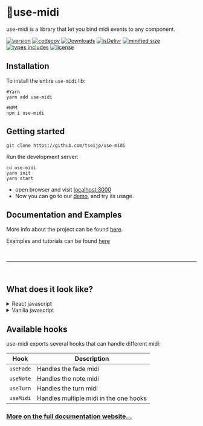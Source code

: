 # 🖖use-midi

use-midi is a library that let you bind midi events to any component.

[![ version ](
    https://img.shields.io/npm/v/use-midi)](
    https://npmjs.com/package/use-midi)
[![ codecov ](
    https://codecov.io/gh/tseijp/use-midi/coverage.svg)](
    https://codecov.io/gh/tseijp/use-midi)
[![ Downloads ](
    https://img.shields.io/npm/dm/use-midi.svg)](
    https://npmjs.com/package/use-midi)
[![ jsDelivr ](
    https://badgen.net/jsdelivr/hits/npm/use-midi)](
    https://www.jsdelivr.com/package/npm/use-midi)
[![ minified size ](
    https://badgen.net/bundlephobia/minzip/use-midi)](
    https://bundlephobia.com/result?p=use-midi@latest)
[![ types includes ](
    https://badgen.net/npm/types/use-midi)](
    https://www.npmjs.com/package/use-midi)
[![ license ](
    https://badgen.net/npm/license/use-midi)](
    https://www.npmjs.com/package/use-midi)

## Installation
To install the entire `use-midi` lib:

```shell
#Yarn
yarn add use-midi

#NPM
npm i use-midi
```

## Getting started

```shell
git clone https://github.com/tseijp/use-midi
```

Run the development server:

```shell
cd use-midi
yarn init
yarn start
```

- open browser and visit [localhost:3000][host]
- Now you can go to our [demo][demo], and try its usage.

## Documentation and Examples

More info about the project can be found [here][docs].

Examples and tutorials can be found [here][exam]

[host]: http://localhost:3000
[demo]: https://tseijp.github.io/use-midi
[docs]: https://tseijp.github.io/use-midi/documents/intro.md
[exam]: https://tseijp.github.io/use-midi/documents/intro.md

<br/>
<hr/>
<br/>


## What does it look like?

<details>
  <summary>React javascript</summary>

```js
import { useNote } from 'use-midi'

function Example() {
   // Set the note hook
  const bind = useNote((state) => {/*~~*/})

  // Bind it to a component
  return <div {...bind()} />
}
```

</details>

<details>
<summary>Vanilla javascript</summary>

```js
// script.js
const target = document.getElementById('drag')
const noteMidi = new NoteMidi(target, (state) => {/*~~*/})

// when you want to remove the listener
noteMidi.destroy()
```

</details>

## Available hooks

use-midi exports several hooks that can handle different midi:

| Hook         | Description                                |
| ------------ | ------------------------------------------ |
| `useFade`    | Handles the fade midi                      |
| `useNote`    | Handles the note midi                      |
| `useTurn`    | Handles the turn midi                      |
| `useMidi`    | Handles multiple midi in the one hooks     |

### [More on the full documentation website...](https://tseijp.github.io/use-midi/)
